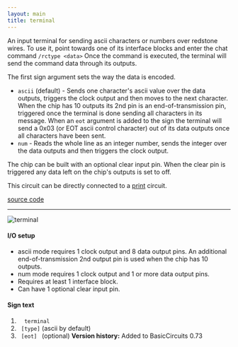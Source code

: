 ```yaml
---
layout: main
title: terminal
---
```


An input terminal for sending ascii characters or numbers over redstone wires. 
To use it, point towards one of its interface blocks and enter the chat command `/rctype <data>`
Once the command is executed, the terminal will send the command data through its outputs.

The first sign argument sets the way the data is encoded.

* `ascii` (default) - Sends one character's ascii value over the data outputs, triggers the clock output and then moves to the next character. When the chip has 10 outputs its 2nd pin is an end-of-transmission pin, triggered once the terminal is done sending all characters in its message. When an `eot` argument is added to the sign the terminal will send a 0x03 (or EOT ascii control character) out of its data outputs once all characters have been sent.
* `num` - Reads the whole line as an integer number, sends the integer over the data outputs and then triggers the clock output.

The chip can be built with an optional clear input pin. When the clear pin is triggered any data left on the chip's outputs is set to off.

This circuit can be directly connected to a [print](Print.html) circuit. 

[source code](https://github.com/eisental/BasicCircuits/blob/master/src/main/java/org/tal/basiccircuits/terminal.java)

* * *

![terminal](/RedstoneChips/images/terminal.png "terminal")

#### I/O setup 
* ascii mode requires 1 clock output and 8 data output pins. An additional end-of-transmission 2nd output pin is used when the chip has 10 outputs.
* num mode requires 1 clock output and 1 or more data output pins.
* Requires at least 1 interface block.
* Can have 1 optional clear input pin.

#### Sign text
1. `   terminal   `
2. `  [type] ` (ascii by default)
3. `  [eot]  ` (optional)
__Version history:__ Added to BasicCircuits 0.73